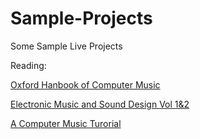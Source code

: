 # Sample-Projects
Some Sample Live Projects


Reading:

[Oxford Hanbook of Computer Music](https://global.oup.com/academic/product/the-oxford-handbook-of-computer-music-9780195331615?cc=us&lang=en&)

[Electronic Music and Sound Design Vol 1&2](https://virtual-sound.com/)

[A Computer Music Turorial](https://mitpress.mit.edu/books/computer-music-tutorial)
